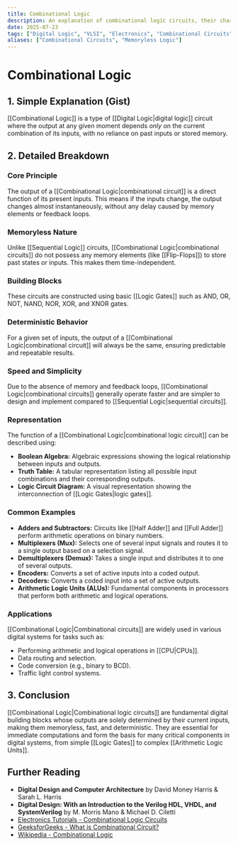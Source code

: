 ```yaml
---
title: Combinational Logic
description: An explanation of combinational logic circuits, their characteristics, examples, and applications in digital electronics.
date: 2025-07-23
tags: ["Digital Logic", "VLSI", "Electronics", "Combinational Circuits", "Memoryless Logic"]
aliases: ["Combinational Circuits", "Memoryless Logic"]
---
```


# Combinational Logic

## 1. Simple Explanation (Gist)

[[Combinational Logic]] is a type of [[Digital Logic|digital logic]] circuit where the output at any given moment depends *only* on the current combination of its inputs, with no reliance on past inputs or stored memory.

## 2. Detailed Breakdown

### Core Principle

The output of a [[Combinational Logic|combinational circuit]] is a direct function of its present inputs. This means if the inputs change, the output changes almost instantaneously, without any delay caused by memory elements or feedback loops.

### Memoryless Nature

Unlike [[Sequential Logic]] circuits, [[Combinational Logic|combinational circuits]] do not possess any memory elements (like [[Flip-Flops]]) to store past states or inputs. This makes them time-independent.

### Building Blocks

These circuits are constructed using basic [[Logic Gates]] such as AND, OR, NOT, NAND, NOR, XOR, and XNOR gates.

### Deterministic Behavior

For a given set of inputs, the output of a [[Combinational Logic|combinational circuit]] will always be the same, ensuring predictable and repeatable results.

### Speed and Simplicity

Due to the absence of memory and feedback loops, [[Combinational Logic|combinational circuits]] generally operate faster and are simpler to design and implement compared to [[Sequential Logic|sequential circuits]].

### Representation

The function of a [[Combinational Logic|combinational logic circuit]] can be described using:

*   **Boolean Algebra:** Algebraic expressions showing the logical relationship between inputs and outputs.
*   **Truth Table:** A tabular representation listing all possible input combinations and their corresponding outputs.
*   **Logic Circuit Diagram:** A visual representation showing the interconnection of [[Logic Gates|logic gates]].

### Common Examples

*   **Adders and Subtractors:** Circuits like [[Half Adder]] and [[Full Adder]] perform arithmetic operations on binary numbers.
*   **Multiplexers (Mux):** Selects one of several input signals and routes it to a single output based on a selection signal.
*   **Demultiplexers (Demux):** Takes a single input and distributes it to one of several outputs.
*   **Encoders:** Converts a set of active inputs into a coded output.
*   **Decoders:** Converts a coded input into a set of active outputs.
*   **Arithmetic Logic Units (ALUs):** Fundamental components in processors that perform both arithmetic and logical operations.

### Applications

[[Combinational Logic|Combinational circuits]] are widely used in various digital systems for tasks such as:

*   Performing arithmetic and logical operations in [[CPU|CPUs]].
*   Data routing and selection.
*   Code conversion (e.g., binary to BCD).
*   Traffic light control systems.

## 3. Conclusion

[[Combinational Logic|Combinational logic circuits]] are fundamental digital building blocks whose outputs are solely determined by their current inputs, making them memoryless, fast, and deterministic. They are essential for immediate computations and form the basis for many critical components in digital systems, from simple [[Logic Gates]] to complex [[Arithmetic Logic Units]].

## Further Reading

*   **Digital Design and Computer Architecture** by David Money Harris & Sarah L. Harris
*   **Digital Design: With an Introduction to the Verilog HDL, VHDL, and SystemVerilog** by M. Morris Mano & Michael D. Ciletti
*   [Electronics Tutorials - Combinational Logic Circuits](https://www.electronics-tutorials.ws/combination/comb_1.html)
*   [GeeksforGeeks - What is Combinational Circuit?](https://www.geeksforgeeks.org/what-is-combinational-circuit/)
*   [Wikipedia - Combinational Logic](https://en.wikipedia.org/wiki/Combinational_logic)